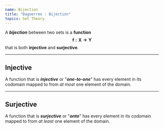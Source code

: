 ```yaml
---
name: Bijection
title: "Daguerreo : Bijection"
topics: Set Theory
---
```

A ___bijection___ between two sets is a __function $$\pmb {f: X \rightarrow Y}$$__ that is both __injective__ and __surjective__.

<hr id="post-mid">

## Injective

A function that is ___injective___ or "___one-to-one___" has every element in its codomain mapped to from _at most_ one element of the domain.

<hr id="post-mid">

## Surjective

A function that is ___surjective___ or "___onto___" has every element in its codomain mapped to from _at least_ one element of the domain.